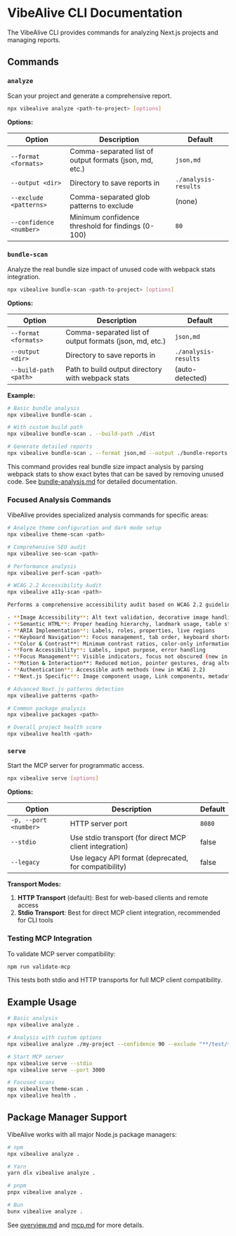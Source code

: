 # VibeAlive CLI Documentation

The VibeAlive CLI provides commands for analyzing Next.js projects and managing reports.

## Commands

### `analyze`

Scan your project and generate a comprehensive report.

```bash
npx vibealive analyze <path-to-project> [options]
```

**Options:**

| Option                  | Description                                             | Default              |
| ----------------------- | ------------------------------------------------------- | -------------------- |
| `--format <formats>`    | Comma-separated list of output formats (json, md, etc.) | `json,md`            |
| `--output <dir>`        | Directory to save reports in                            | `./analysis-results` |
| `--exclude <patterns>`  | Comma-separated glob patterns to exclude                | (none)               |
| `--confidence <number>` | Minimum confidence threshold for findings (0-100)       | `80`                 |

### `bundle-scan`

Analyze the real bundle size impact of unused code with webpack stats integration.

```bash
npx vibealive bundle-scan <path-to-project> [options]
```

**Options:**

| Option                | Description                                             | Default              |
| --------------------- | ------------------------------------------------------- | -------------------- |
| `--format <formats>`  | Comma-separated list of output formats (json, md, etc.) | `json,md`            |
| `--output <dir>`      | Directory to save reports in                            | `./analysis-results` |
| `--build-path <path>` | Path to build output directory with webpack stats       | (auto-detected)      |

**Example:**

```bash
# Basic bundle analysis
npx vibealive bundle-scan .

# With custom build path
npx vibealive bundle-scan . --build-path ./dist

# Generate detailed reports
npx vibealive bundle-scan . --format json,md --output ./bundle-reports
```

This command provides real bundle size impact analysis by parsing webpack stats to show exact bytes that can be saved by removing unused code. See [bundle-analysis.md](./bundle-analysis.md) for detailed documentation.

### Focused Analysis Commands

VibeAlive provides specialized analysis commands for specific areas:

```bash
# Analyze theme configuration and dark mode setup
npx vibealive theme-scan <path>

# Comprehensive SEO audit
npx vibealive seo-scan <path>

# Performance analysis
npx vibealive perf-scan <path>

# WCAG 2.2 Accessibility Audit
npx vibealive a11y-scan <path>

Performs a comprehensive accessibility audit based on WCAG 2.2 guidelines including:

- **Image Accessibility**: Alt text validation, decorative image handling
- **Semantic HTML**: Proper heading hierarchy, landmark usage, table structure
- **ARIA Implementation**: Labels, roles, properties, live regions
- **Keyboard Navigation**: Focus management, tab order, keyboard shortcuts
- **Color & Contrast**: Minimum contrast ratios, color-only information
- **Form Accessibility**: Labels, input purpose, error handling
- **Focus Management**: Visible indicators, focus not obscured (new in WCAG 2.2)
- **Motion & Interaction**: Reduced motion, pointer gestures, drag alternatives
- **Authentication**: Accessible auth methods (new in WCAG 2.2)
- **Next.js Specific**: Image component usage, Link components, metadata

# Advanced Next.js patterns detection
npx vibealive patterns <path>

# Common package analysis
npx vibealive packages <path>

# Overall project health score
npx vibealive health <path>
```

### `serve`

Start the MCP server for programmatic access.

```bash
npx vibealive serve [options]
```

**Options:**

| Option                | Description                                             | Default |
| --------------------- | ------------------------------------------------------- | ------- |
| `-p, --port <number>` | HTTP server port                                        | `8080`  |
| `--stdio`             | Use stdio transport (for direct MCP client integration) | false   |
| `--legacy`            | Use legacy API format (deprecated, for compatibility)   | false   |

**Transport Modes:**

1. **HTTP Transport** (default): Best for web-based clients and remote access
2. **Stdio Transport**: Best for direct MCP client integration, recommended for CLI tools

### Testing MCP Integration

To validate MCP server compatibility:

```bash
npm run validate-mcp
```

This tests both stdio and HTTP transports for full MCP client compatibility.

## Example Usage

```bash
# Basic analysis
npx vibealive analyze .

# Analysis with custom options
npx vibealive analyze ./my-project --confidence 90 --exclude "**/test/**"

# Start MCP server
npx vibealive serve --stdio
npx vibealive serve --port 3000

# Focused scans
npx vibealive theme-scan .
npx vibealive health .
```

## Package Manager Support

VibeAlive works with all major Node.js package managers:

```bash
# npm
npx vibealive analyze .

# Yarn
yarn dlx vibealive analyze .

# pnpm
pnpx vibealive analyze .

# Bun
bunx vibealive analyze .
```

See [overview.md](./overview.md) and [mcp.md](./mcp.md) for more details.
